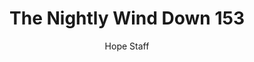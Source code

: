 ---
image: /assets/img/nwd/153_nwd_john_14_23_nlt.png
title: The Nightly Wind Down 153
categories:
  - The Nightly Wind Down
author: Hope Staff
notes: The Nightly Wind Down 153
embed: >-
  EMBED_GOES_HERE
transcript: >-
  SOME LINES OF TEXT START HERE
---